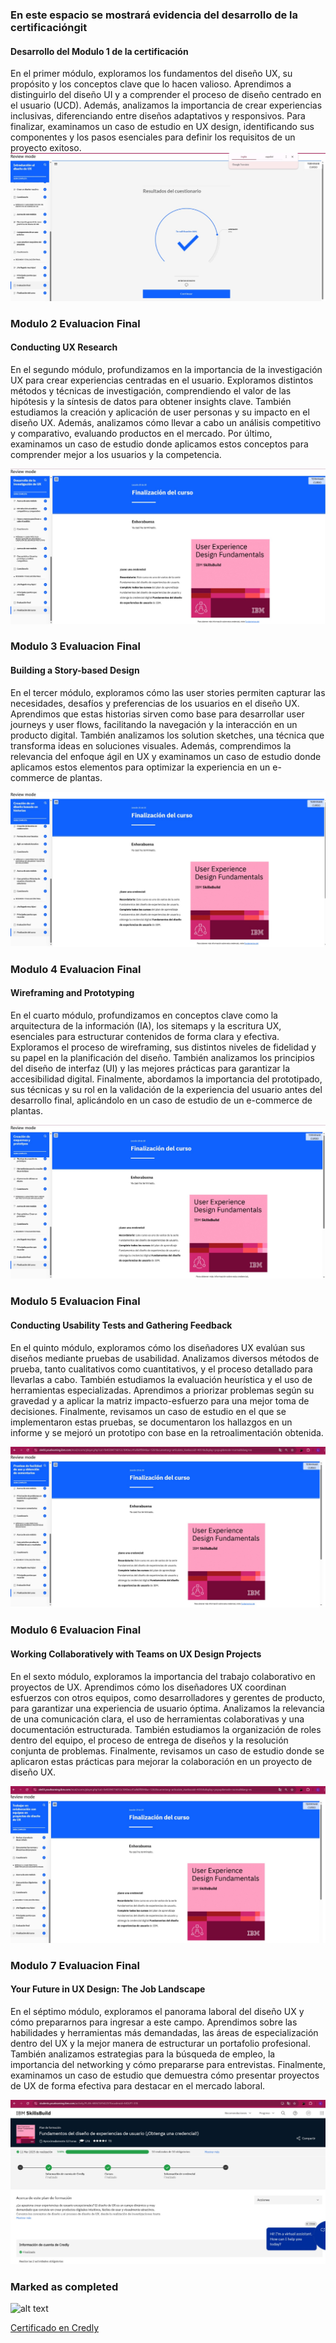 ### En este espacio se mostrará evidencia del desarrollo de la certificacióngit

#### Desarrollo del Modulo 1 de la certificación


En el primer módulo, exploramos los fundamentos del diseño UX, su propósito y los conceptos clave que lo hacen valioso. Aprendimos a distinguirlo del diseño UI y a comprender el proceso de diseño centrado en el usuario (UCD). Además, analizamos la importancia de crear experiencias inclusivas, diferenciando entre diseños adaptativos y responsivos. Para finalizar, examinamos un caso de estudio en UX design, identificando sus componentes y los pasos esenciales para definir los requisitos de un proyecto exitoso.
![alt text](01-user-experience-design/img/Modulo1.png.jpeg)

### Modulo 2 Evaluacion Final
#### Conducting UX Research

En el segundo módulo, profundizamos en la importancia de la investigación UX para crear experiencias centradas en el usuario. Exploramos distintos métodos y técnicas de investigación, comprendiendo el valor de las hipótesis y la síntesis de datos para obtener insights clave. También estudiamos la creación y aplicación de user personas y su impacto en el diseño UX. Además, analizamos cómo llevar a cabo un análisis competitivo y comparativo, evaluando productos en el mercado. Por último, examinamos un caso de estudio donde aplicamos estos conceptos para comprender mejor a los usuarios y la competencia.

![alt text](01-user-experience-design/img/Modulo2.png.jpeg)
### Modulo 3 Evaluacion Final
#### Building a Story-based Design

En el tercer módulo, exploramos cómo las user stories permiten capturar las necesidades, desafíos y preferencias de los usuarios en el diseño UX. Aprendimos que estas historias sirven como base para desarrollar user journeys y user flows, facilitando la navegación y la interacción en un producto digital. También analizamos los solution sketches, una técnica que transforma ideas en soluciones visuales. Además, comprendimos la relevancia del enfoque ágil en UX y examinamos un caso de estudio donde aplicamos estos elementos para optimizar la experiencia en un e-commerce de plantas.

![alt text](01-user-experience-design/img/Modulo3.png.jpeg)
### Modulo 4 Evaluacion Final
#### Wireframing and Prototyping
En el cuarto módulo, profundizamos en conceptos clave como la arquitectura de la información (IA), los sitemaps y la escritura UX, esenciales para estructurar contenidos de forma clara y efectiva. Exploramos el proceso de wireframing, sus distintos niveles de fidelidad y su papel en la planificación del diseño. También analizamos los principios del diseño de interfaz (UI) y las mejores prácticas para garantizar la accesibilidad digital. Finalmente, abordamos la importancia del prototipado, sus técnicas y su rol en la validación de la experiencia del usuario antes del desarrollo final, aplicándolo en un caso de estudio de un e-commerce de plantas.

![alt text](01-user-experience-design/img/Modulo4.png.jpeg)
### Modulo 5 Evaluacion Final
#### Conducting Usability Tests and Gathering Feedback

En el quinto módulo, exploramos cómo los diseñadores UX evalúan sus diseños mediante pruebas de usabilidad. Analizamos diversos métodos de prueba, tanto cualitativos como cuantitativos, y el proceso detallado para llevarlas a cabo. También estudiamos la evaluación heurística y el uso de herramientas especializadas. Aprendimos a priorizar problemas según su gravedad y a aplicar la matriz impacto-esfuerzo para una mejor toma de decisiones. Finalmente, revisamos un caso de estudio en el que se implementaron estas pruebas, se documentaron los hallazgos en un informe y se mejoró un prototipo con base en la retroalimentación obtenida.

![alt text](01-user-experience-design/img/Modulo5.png.jpeg)

### Modulo 6 Evaluacion Final
#### Working Collaboratively with Teams on UX Design Projects

En el sexto módulo, exploramos la importancia del trabajo colaborativo en proyectos de UX. Aprendimos cómo los diseñadores UX coordinan esfuerzos con otros equipos, como desarrolladores y gerentes de producto, para garantizar una experiencia de usuario óptima. Analizamos la relevancia de una comunicación clara, el uso de herramientas colaborativas y una documentación estructurada. También estudiamos la organización de roles dentro del equipo, el proceso de entrega de diseños y la resolución conjunta de problemas. Finalmente, revisamos un caso de estudio donde se aplicaron estas prácticas para mejorar la colaboración en un proyecto de diseño UX.

![alt text](01-user-experience-design/img/Modulo6.png.jpeg)
### Modulo 7 Evaluacion Final
#### Your Future in UX Design: The Job Landscape

En el séptimo módulo, exploramos el panorama laboral del diseño UX y cómo prepararnos para ingresar a este campo. Aprendimos sobre las habilidades y herramientas más demandadas, las áreas de especialización dentro del UX y la mejor manera de estructurar un portafolio profesional. También analizamos estrategias para la búsqueda de empleo, la importancia del networking y cómo prepararse para entrevistas. Finalmente, examinamos un caso de estudio que demuestra cómo presentar proyectos de UX de forma efectiva para destacar en el mercado laboral.

![alt text](01-user-experience-design/img/Completed.jpeg)

### Marked as completed
![alt text](C:\Users\user\Desktop\git%20Hup\img\Completed.jpeg)

[Certificado en Credly](https://www.credly.com/badges/8cc099bd-c87f-4cca-bf52-09d7e0eab1eb/public_url)
